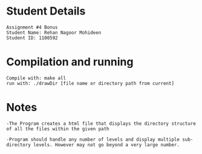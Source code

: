 # Student Details
    Assignment #4 Bonus
    Student Name: Rehan Nagoor Mohideen
    Student ID: 1100592

# Compilation and running
    Compile with: make all
    run with: ./drawDir [file name or directory path from current]

# Notes
    -The Program creates a html file that displays the directory structure of all the files within the given path

    -Program should handle any number of levels and display multiple sub-directory levels. However may not go beyond a very large number.
